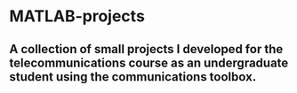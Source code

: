 # MATLAB-projects
## A collection of small projects I developed for the telecommunications course as an undergraduate student using the communications toolbox.
 
